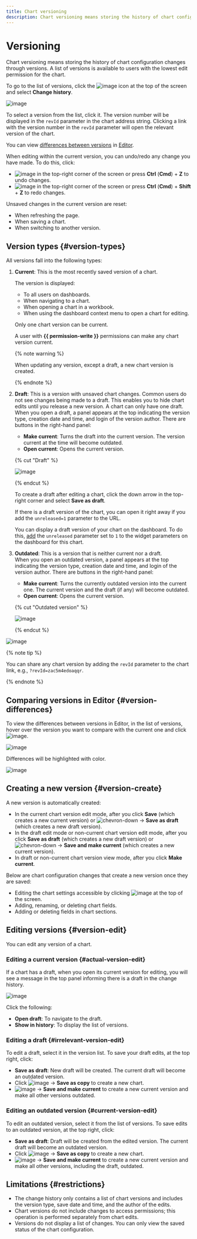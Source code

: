 ```yaml
---
title: Chart versioning
description: Chart versioning means storing the history of chart configuration changes through versions. A list of versions is available to users with the lowest level of {{ permission-write }} access to the chart.
---
```


# Versioning

Chart versioning means storing the history of chart configuration changes through versions. A list of versions is available to users with the lowest edit permission for the chart.

To go to the list of versions, click the ![image](../../../_assets/console-icons/ellipsis.svg) icon at the top of the screen and select **Change history**.

![image](../../../_assets/datalens/concepts/chart-version-list.png)

To select a version from the list, click it. The version number will be displayed in the `revId` parameter in the chart address string. Clicking a link with the version number in the `revId` parameter will open the relevant version of the chart.



You can view [differences between versions](#version-differences) in [Editor](../../charts/editor/index.md).



When editing within the current version, you can undo/redo any change you have made. To do this, click:

* ![image](../../../_assets/console-icons/arrow-uturn-ccw-left.svg) in the top-right corner of the screen or press **Ctrl** (**Cmd**) + **Z** to undo changes.
* ![image](../../../_assets/console-icons/arrow-uturn-cw-right.svg) in the top-right corner of the screen or press **Ctrl** (**Cmd**) + **Shift** + **Z** to redo changes.

Unsaved changes in the current version are reset:

* When refreshing the page.
* When saving a chart.
* When switching to another version.

## Version types {#version-types}

All versions fall into the following types:

1. **Current**: This is the most recently saved version of a chart.

   The version is displayed:
   
   * To all users on dashboards.
   * When navigating to a chart.
   * When opening a chart in a workbook.
   * When using the dashboard context menu to open a chart for editing.
   
   Only one chart version can be current.

   A user with **{{ permission-write }}** permissions can make any chart version current.
  
   {% note warning %}
  
   When updating any version, except a draft, a new chart version is created.

   {% endnote %}
  
1. **Draft**: This is a version with unsaved chart changes. Common users do not see changes being made to a draft. This enables you to hide chart edits until you release a new version. A chart can only have one draft. 
   When you open a draft, a panel appears at the top indicating the version type, creation date and time, and login of the version author. There are buttons in the right-hand panel:

   * **Make current**: Turns the draft into the current version. The version current at the time will become outdated.
   * **Open current**: Opens the current version.

   {% cut "Draft" %}
   
   ![image](../../../_assets/datalens/concepts/chart-draft-version.png)

   {% endcut %}

   To create a draft after editing a chart, click the down arrow in the top-right corner and select **Save as draft**.

   If there is a draft version of the chart, you can open it right away if you add the `unreleased=1` parameter to the URL.

   You can display a draft version of your chart on the dashboard. To do this, [add](../../operations/chart/add-parameters.md) the `unreleased` parameter set to `1` to the widget parameters on the dashboard for this chart.

1. **Outdated**: This is a version that is neither current nor a draft.  
   When you open an outdated version, a panel appears at the top indicating the version type, creation date and time, and login of the version author. There are buttons in the right-hand panel:

   * **Make current**: Turns the currently outdated version into the current one. The current version and the draft (if any) will become outdated.
   * **Open current**: Opens the current version.

   {% cut "Outdated version" %}

   ![image](../../../_assets/datalens/concepts/chart-irrelevant-version.png)

   {% endcut %}

![image](../../../_assets/datalens/concepts/chart-version-types.png)

{% note tip %}

You can share any chart version by adding the `revId` parameter to the chart link, e.g., `?revId=zac5m4edoaqqr`.

{% endnote %}


## Comparing versions in Editor {#version-differences}

To view the differences between versions in Editor, in the list of versions, hover over the version you want to compare with the current one and click ![image](../../../_assets/datalens/file-plus-minus.svg).

![image](../../../_assets/datalens/concepts/editor-version-differences-select.png)

Differences will be highlighted with color.

![image](../../../_assets/datalens/concepts/editor-version-differences.png)


## Creating a new version {#version-create}

A new version is automatically created:

* In the current chart version edit mode, after you click **Save** (which creates a new current version) or ![chevron-down](../../../_assets/console-icons/chevron-down.svg) → **Save as draft** (which creates a new draft version).
* In the draft edit mode or non-current chart version edit mode, after you click **Save as draft** (which creates a new draft version) or ![chevron-down](../../../_assets/console-icons/chevron-down.svg) → **Save and make current** (which creates a new current version).
* In draft or non-current chart version view mode, after you click **Make current**.

Below are chart configuration changes that create a new version once they are saved:

* Editing the chart settings accessible by clicking ![image](../../../_assets/console-icons/gear.svg) at the top of the screen.
* Adding, renaming, or deleting chart fields.
* Adding or deleting fields in chart sections.

## Editing versions {#version-edit}

You can edit any version of a chart.

### Editing a current version {#actual-version-edit}

If a chart has a draft, when you open its current version for editing, you will see a message in the top panel informing there is a draft in the change history.

![image](../../../_assets/datalens/concepts/chart-with-draft-version.png)

Click the following:

* **Open draft**: To navigate to the draft.
* **Show in history**: To display the list of versions.

### Editing a draft {#irrelevant-version-edit}

To edit a draft, select it in the version list. To save your draft edits, at the top right, click:

* **Save as draft**: New draft will be created. The current draft will become an outdated version.
* Click ![image](../../../_assets/console-icons/chevron-down.svg) → **Save as copy** to create a new chart.
* ![image](../../../_assets/console-icons/chevron-down.svg) → **Save and make current** to create a new current version and make all other versions outdated.

### Editing an outdated version {#current-version-edit}

To edit an outdated version, select it from the list of versions. To save edits to an outdated version, at the top right, click:

* **Save as draft**: Draft will be created from the edited version. The current draft will become an outdated version.
* Click ![image](../../../_assets/console-icons/chevron-down.svg) → **Save as copy** to create a new chart.
* ![image](../../../_assets/console-icons/chevron-down.svg) → **Save and make current** to create a new current version and make all other versions, including the draft, outdated.

## Limitations {#restrictions}

* The change history only contains a list of chart versions and includes the version type, save date and time, and the author of the edits.
* Chart versions do not include changes to access permissions; this operation is performed separately from chart edits.
* Versions do not display a list of changes. You can only view the saved status of the chart configuration.

